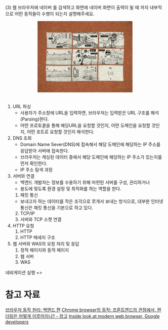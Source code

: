 (3) 웹 브라우저에 네이버 를 검색하고 화면에 네이버 화면이 출력이 될 때 까지 내부적으로 어떤 동작들이 수행이 되는지 설명해주세요.

<div align="center"><img src="./Network/Images/브라우저가_하는_일.png" width="300"></div>
<br/>

1. URL 파싱
    - 사용자가 주소창에 URL을 입력하면, 브라우저는 입력받은 URL 구조를 해석(Parsing)한다.
    - 어떤 프로토콜을 통해 해당URL을 요청할 것인지, 어떤 도메인을 요청할 것인지, 어떤 포트로 요청할 것인지 해석한다.
2. DNS 조회
    - Domain Name Sever(DNS)에 접속해서 해당 도메인에 해당하는 IP 주소를 응답받아 서버에 접속한다.
    - 브라우저는 캐싱된 데이터 중에서 해당 도메인에 해당하는 IP 주소가 있는지를 먼저 확인한다.
    - IP 주소 탐색 과정
3. 서버와 연결
    - 백엔드 개발자는 정보를 수용하기 위해 마련된 서버를 구성, 관리하거나
    - 용도에 맞도록 환경 설정 및 최적화를 하는 역할을 한다.
    1. 패킷 통신
    - 보내고자 하는 데이터를 작은 조각으로 쪼개서 보내는 방식으로, 대부분 인터넷 통신은 패킷 통신을 기본으로 하고 있다.
    2. TCP/IP
    3. 서버와 TCP 소켓 연결
4. HTTP 요청
    1. HTTP
    2. HTTP 메세지 구조
5. 웹 서버와 WAS의 요청 처리 및 응답
    1. 정적 페이지와 동적 페이지
    2. 웹 서버
    3. WAS

네비게이션 실행 =>



# 참고 자료


[브라우저 동작 원리: 백엔드 편](https://velog.io/@gyumin_2/%EB%B8%8C%EB%9D%BC%EC%9A%B0%EC%A0%80-%EB%8F%99%EC%9E%91-%EC%9B%90%EB%A6%AC-%EC%A3%BC%EC%86%8C%EC%B0%BD%EC%97%90-URL-%EC%9E%85%EB%A0%A5-%EC%8B%9C-%EC%9D%BC%EC%96%B4%EB%82%98%EB%8A%94-%EA%B3%BC%EC%A0%95-%EB%B0%B1%EC%97%94%EB%93%9C-%ED%8E%B8)
[Chrome browser의 동작: 프론트엔드의 관점에서, 렌더링은 어떻게 이루어지나? - 참고](https://velog.io/@reum107/how-browser-works)
[Inside look at modern web browser, Google developers](https://developer.chrome.com/blog/inside-browser-part1/)